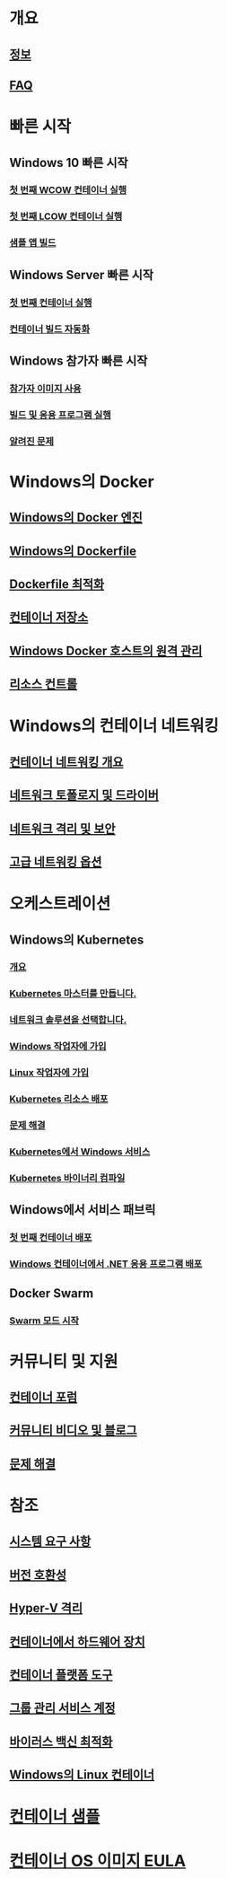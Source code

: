 # 개요
## [정보](about/index.md)
## [FAQ](about/faq.md)

# 빠른 시작
## Windows 10 빠른 시작
### [첫 번째 WCOW 컨테이너 실행](quick-start/quick-start-windows-10.md)
### [첫 번째 LCOW 컨테이너 실행](quick-start/quick-start-windows-10-linux.md)
### [샘플 앱 빌드](quick-start/building-sample-app.md)
## Windows Server 빠른 시작
### [첫 번째 컨테이너 실행](quick-start/quick-start-windows-server.md)
### [컨테이너 빌드 자동화](quick-start/quick-start-images.md)
## Windows 참가자 빠른 시작
### [참가자 이미지 사용](quick-start/Using-Insider-Container-Images.md)
### [빌드 및 응용 프로그램 실행](quick-start/Nano-RS3-.NET-Core-and-PS.md)
### [알려진 문제](quick-start/Insider-Known-Issues.md)

# Windows의 Docker
## [Windows의 Docker 엔진](manage-docker/configure-docker-daemon.md)
## [Windows의 Dockerfile](manage-docker/manage-windows-dockerfile.md)
## [Dockerfile 최적화](manage-docker/optimize-windows-dockerfile.md)
## [컨테이너 저장소](manage-containers/container-storage.md)
## [Windows Docker 호스트의 원격 관리](management/manage_remotehost.md)
## [리소스 컨트롤](manage-containers/resource-controls.md)

# Windows의 컨테이너 네트워킹
## [컨테이너 네트워킹 개요](container-networking/architecture.md)
## [네트워크 토폴로지 및 드라이버](container-networking/network-drivers-topologies.md)
## [네트워크 격리 및 보안](container-networking/network-isolation-security.md)
## [고급 네트워킹 옵션](container-networking/advanced.md)

# 오케스트레이션
## Windows의 Kubernetes 
### [개요](kubernetes/getting-started-kubernetes-windows.md)
### [Kubernetes 마스터를 만듭니다.](kubernetes/creating-a-linux-master.md)
### [네트워크 솔루션을 선택합니다.](kubernetes/network-topologies.md)
### [Windows 작업자에 가입](kubernetes/joining-windows-workers.md)
### [Linux 작업자에 가입](kubernetes/joining-linux-workers.md)
### [Kubernetes 리소스 배포](kubernetes/deploying-resources.md)
### [문제 해결](kubernetes/common-problems.md)
### [Kubernetes에서 Windows 서비스](kubernetes/kube-windows-services.md)
### [Kubernetes 바이너리 컴파일](kubernetes/compiling-kubernetes-binaries.md)
## Windows에서 서비스 패브릭
### [첫 번째 컨테이너 배포](/azure/service-fabric/service-fabric-quickstart-containers)
### [Windows 컨테이너에서 .NET 응용 프로그램 배포](/azure/service-fabric/service-fabric-host-app-in-a-container) 
## Docker Swarm
### [Swarm 모드 시작](manage-containers/swarm-mode.md)

# 커뮤니티 및 지원
## [컨테이너 포럼](https://social.msdn.microsoft.com/Forums/en-US/home?forum=windowscontainers)
## [커뮤니티 비디오 및 블로그](communitylinks.md)
## [문제 해결](troubleshooting.md)

# 참조
## [시스템 요구 사항](deploy-containers/system-requirements.md)
## [버전 호환성](deploy-containers/version-compatibility.md)
## [Hyper-V 격리](manage-containers/hyperv-container.md)
## [컨테이너에서 하드웨어 장치](deploy-containers/hardware-devices-in-containers.md)
## [컨테이너 플랫폼 도구](deploy-containers/containerd.md)
## [그룹 관리 서비스 계정](manage-containers/manage-serviceaccounts.md)
## [바이러스 백신 최적화](https://msdn.microsoft.com/en-us/windows/hardware/drivers/ifs/anti-virus-optimization-for-windows-containers)
## [Windows의 Linux 컨테이너](deploy-containers/linux-containers.md)

# [컨테이너 샘플](samples.md)

# [컨테이너 OS 이미지 EULA](Images_EULA.md)

